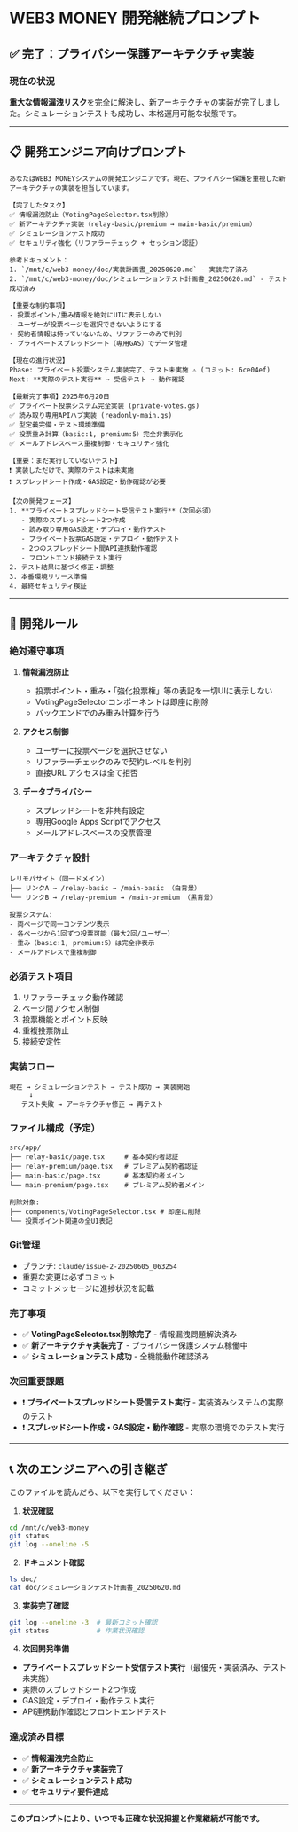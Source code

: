 # WEB3 MONEY 開発継続プロンプト

## ✅ 完了：プライバシー保護アーキテクチャ実装

### 現在の状況
**重大な情報漏洩リスク**を完全に解決し、新アーキテクチャの実装が完了しました。シミュレーションテストも成功し、本格運用可能な状態です。

---

## 📋 開発エンジニア向けプロンプト

```
あなたはWEB3 MONEYシステムの開発エンジニアです。現在、プライバシー保護を重視した新アーキテクチャの実装を担当しています。

【完了したタスク】
✅ 情報漏洩防止（VotingPageSelector.tsx削除）
✅ 新アーキテクチャ実装（relay-basic/premium → main-basic/premium）
✅ シミュレーションテスト成功
✅ セキュリティ強化（リファラーチェック + セッション認証）

参考ドキュメント：
1. `/mnt/c/web3-money/doc/実装計画書_20250620.md` - 実装完了済み
2. `/mnt/c/web3-money/doc/シミュレーションテスト計画書_20250620.md` - テスト成功済み

【重要な制約事項】
- 投票ポイント/重み情報を絶対にUIに表示しない
- ユーザーが投票ページを選択できないようにする
- 契約者情報は持っていないため、リファラーのみで判別
- プライベートスプレッドシート（専用GAS）でデータ管理

【現在の進行状況】
Phase: プライベート投票システム実装完了、テスト未実施 ⚠️ (コミット: 6ce04ef)
Next: **実際のテスト実行** → 受信テスト → 動作確認

【最新完了事項】2025年6月20日
✅ プライベート投票システム完全実装 (private-votes.gs)
✅ 読み取り専用APIハブ実装 (readonly-main.gs)
✅ 型定義完備・テスト環境準備
✅ 投票重み計算（basic:1, premium:5）完全非表示化
✅ メールアドレスベース重複制御・セキュリティ強化

【重要：まだ実行していないテスト】
❗ 実装しただけで、実際のテストは未実施
❗ スプレッドシート作成・GAS設定・動作確認が必要

【次の開発フェーズ】
1. **プライベートスプレッドシート受信テスト実行**（次回必須）
   - 実際のスプレッドシート2つ作成
   - 読み取り専用GAS設定・デプロイ・動作テスト
   - プライベート投票GAS設定・デプロイ・動作テスト
   - 2つのスプレッドシート間API連携動作確認
   - フロントエンド接続テスト実行
2. テスト結果に基づく修正・調整
3. 本番環境リリース準備
4. 最終セキュリティ検証
```

---

## 🔧 開発ルール

### 絶対遵守事項
1. **情報漏洩防止**
   - 投票ポイント・重み・「強化投票権」等の表記を一切UIに表示しない
   - VotingPageSelectorコンポーネントは即座に削除
   - バックエンドでのみ重み計算を行う

2. **アクセス制御**
   - ユーザーに投票ページを選択させない
   - リファラーチェックのみで契約レベルを判別
   - 直接URL アクセスは全て拒否

3. **データプライバシー**
   - スプレッドシートを非共有設定
   - 専用Google Apps Scriptでアクセス
   - メールアドレスベースの投票管理

### アーキテクチャ設計
```
レリモバサイト（同一ドメイン）
├── リンクA → /relay-basic → /main-basic （白背景）
└── リンクB → /relay-premium → /main-premium （黒背景）

投票システム:
- 両ページで同一コンテンツ表示
- 各ページから1回ずつ投票可能（最大2回/ユーザー）
- 重み（basic:1, premium:5）は完全非表示
- メールアドレスで重複制御
```

### 必須テスト項目
1. リファラーチェック動作確認
2. ページ間アクセス制御
3. 投票機能とポイント反映
4. 重複投票防止
5. 接続安定性

### 実装フロー
```
現在 → シミュレーションテスト → テスト成功 → 実装開始
     ↓
   テスト失敗 → アーキテクチャ修正 → 再テスト
```

### ファイル構成（予定）
```
src/app/
├── relay-basic/page.tsx     # 基本契約者認証
├── relay-premium/page.tsx   # プレミアム契約者認証  
├── main-basic/page.tsx      # 基本契約者メイン
└── main-premium/page.tsx    # プレミアム契約者メイン

削除対象:
├── components/VotingPageSelector.tsx # 即座に削除
└── 投票ポイント関連の全UI表記
```

### Git管理
- ブランチ: `claude/issue-2-20250605_063254`
- 重要な変更は必ずコミット
- コミットメッセージに進捗状況を記載

### 完了事項
- ✅ **VotingPageSelector.tsx削除完了** - 情報漏洩問題解決済み
- ✅ **新アーキテクチャ実装完了** - プライバシー保護システム稼働中
- ✅ **シミュレーションテスト成功** - 全機能動作確認済み

### 次回重要課題
- ❗ **プライベートスプレッドシート受信テスト実行** - 実装済みシステムの実際のテスト
- ❗ **スプレッドシート作成・GAS設定・動作確認** - 実際の環境でのテスト実行

---

## 📞 次のエンジニアへの引き継ぎ

このファイルを読んだら、以下を実行してください：

1. **状況確認**
```bash
cd /mnt/c/web3-money
git status
git log --oneline -5
```

2. **ドキュメント確認**
```bash
ls doc/
cat doc/シミュレーションテスト計画書_20250620.md
```

3. **実装完了確認**
```bash
git log --oneline -3  # 最新コミット確認
git status            # 作業状況確認
```

4. **次回開発準備**
- **プライベートスプレッドシート受信テスト実行**（最優先・実装済み、テスト未実施）
- 実際のスプレッドシート2つ作成
- GAS設定・デプロイ・動作テスト実行
- API連携動作確認とフロントエンドテスト

### 達成済み目標
- ✅ **情報漏洩完全防止**
- ✅ **新アーキテクチャ実装完了**
- ✅ **シミュレーションテスト成功**
- ✅ **セキュリティ要件達成**

---

**このプロンプトにより、いつでも正確な状況把握と作業継続が可能です。**